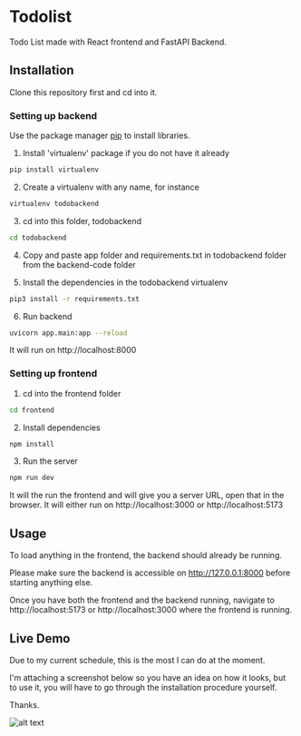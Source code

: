 # Todolist

Todo List made with React frontend and FastAPI Backend.

## Installation

Clone this repository first and cd into it.

### Setting up backend

Use the package manager [pip](https://pip.pypa.io/en/stable/) to install libraries.

1. Install 'virtualenv' package if you do not have it already

```bash
pip install virtualenv
```

2. Create a virtualenv with any
   name, for instance

```bash
virtualenv todobackend
```

3. cd into this folder, todobackend

```bash
cd todobackend
```

4. Copy and paste app folder and requirements.txt in todobackend folder from the backend-code folder

5. Install the dependencies in the todobackend virtualenv

```bash
pip3 install -r requirements.txt
```

6. Run backend

```bash
uvicorn app.main:app --reload
```

It will run on http://localhost:8000

### Setting up frontend

1. cd into the frontend folder

```bash
cd frontend
```

2. Install dependencies

```bash
npm install
```

3. Run the server

```bash
npm run dev
```

It will the run the frontend and will give you a server URL, open that in the browser. It will either run on http://localhost:3000 or http://localhost:5173

## Usage

To load anything in the frontend, the backend should already be running.

Please make sure the backend is accessible on http://127.0.0.1:8000 before starting anything else.

Once you have both the frontend and the backend running, navigate to http://localhost:5173 or http://localhost:3000 where the frontend is running.

## Live Demo

Due to my current schedule, this is the most I can do at the moment.

I'm attaching a screenshot below so you have an idea on how it looks, but to use it, you will have to go through the installation procedure yourself.

Thanks.

![alt text](https://suyashagarwal.com/wp-content/uploads/2024/07/Screenshot-2024-07-18-at-10.36.21 PM.png "TodoList Image")
